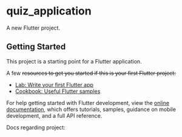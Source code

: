 # quiz_application

A new Flutter project.

## Getting Started

This project is a starting point for a Flutter application.

A few ~~resources to get you started if this is your first Flutter project:~~

- [Lab: Write your first Flutter app](https://docs.flutter.dev/get-started/codelab)
- [Cookbook: Useful Flutter samples](https://docs.flutter.dev/cookbook)

For help getting started with Flutter development, view the
[online documentation](https://docs.flutter.dev/), which offers tutorials,
samples, guidance on mobile development, and a full API reference.

Docs regarding project:

